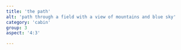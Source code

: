 ```yaml
---
title: 'the path'
alt: 'path through a field with a view of mountains and blue sky'
category: 'cabin'
group: 3
aspect: '4:3'

---
```

